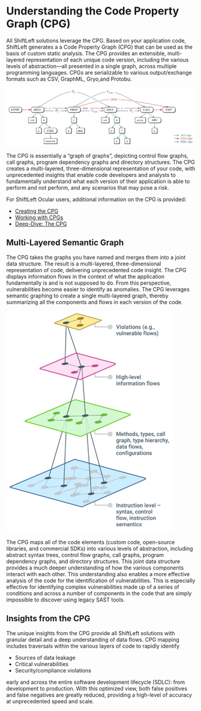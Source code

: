# Understanding the Code Property Graph (CPG)

All ShiftLeft solutions leverage the CPG. Based on your application code, ShiftLeft generates a a Code Property Graph (CPG) that can be used as the basis of custom static analysis. The CPG provides an extensible, multi-layered representation of each unique code version, including the various levels of abstraction—all presented in a single graph, across multiple programming languages. CPGs are serializable to various output/exchange formats such as CSV, GraphML, Gryo,and Protobu.

![CPG](img/cpg.jpg)

The CPG is essentially a “graph of graphs”, depicting control flow graphs, call graphs, program dependency graphs and directory structures. The CPG creates a multi-layered, three-dimensional representation of your code, with unprecedented insights that enable code developers and analysts to fundamentally understand what each version of their application is able to perform and not perform, and any scenarios that may pose a risk.

For ShiftLeft Ocular users, additional information on the CPG is provided:

* [Creating the CPG](../using-ocular/getting-started/create-cpg.md)
* [Working with CPGs](../using-ocular/getting-started/working-with-cpg.md)
* [Deep-Dive: The CPG](../using-ocular/getting-started/cpg-deep-dive.md)

## Multi-Layered Semantic Graph

The CPG takes the graphs you have named and merges them into a joint data structure. The result is a multi-layered, three-dimensional representation of code, delivering unprecedented code insight. The CPG displays information flows in the context of what the application fundamentally is and is not supposed to do. From this perspective, vulnerabilities become easier to identify as anomalies. The CPG leverages semantic graphing to create a single multi-layered graph, thereby summarizing all the components and flows in each version of the code. 

![Semantic Graph](img/semantic-graph.jpg)

The CPG maps all of the code elements (custom code, open-source libraries, and commercial SDKs) into various levels of abstraction, including abstract syntax trees, control flow graphs, call graphs, program dependency graphs, and directory structures. This joint data structure provides a much deeper understanding of how the various components interact with each other. This understanding also enables a more effective analysis of the code for the identification of vulnerabilities. This is especially effective for identifying complex vulnerabilities made up of a series of conditions and across a number of components in the code that are simply impossible to discover using legacy SAST tools.

## Insights from the CPG

The unique insights from the CPG provide all ShiftLeft solutions with granular detail and a deep understanding of data flows. CPG mapping includes traversals within the various layers of code to rapidly identify 

* Sources of data leakage
* Critical vulnerabilities
* Security/compliance violations 

early and across the entire software development lifecycle (SDLC): from development to production. With this optimized view, both false positives and false negatives are greatly reduced, providing a high-level of accuracy at unprecedented speed and scale.
